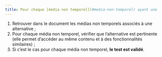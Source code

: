 ```yaml
---
title: Pour chaque [média non temporel](#media-non-temporel) ayant une alternative, cette alternative permet-elle d’accéder au même contenu et à des fonctionnalités similaires ?
---
```


1. Retrouver dans le document les médias non temporels associés à une alternative ;
2. Pour chaque média non temporel, vérifier que l’alternative est pertinente (elle permet d’accéder au même contenu et à des fonctionnalités similaires) ;
3. Si c’est le cas pour chaque média non temporel, **le test est validé**.